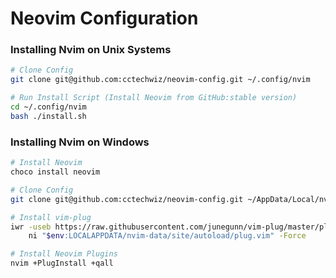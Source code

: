 # Neovim Configuration

### Installing Nvim on Unix Systems
```bash
# Clone Config
git clone git@github.com:cctechwiz/neovim-config.git ~/.config/nvim

# Run Install Script (Install Neovim from GitHub:stable version)
cd ~/.config/nvim
bash ./install.sh
```

### Installing Nvim on Windows
```bash
# Install Neovim
choco install neovim

# Clone Config
git clone git@github.com:cctechwiz/neovim-config.git ~/AppData/Local/nvim

# Install vim-plug
iwr -useb https://raw.githubusercontent.com/junegunn/vim-plug/master/plug.vim |`
    ni "$env:LOCALAPPDATA/nvim-data/site/autoload/plug.vim" -Force

# Install Neovim Plugins
nvim +PlugInstall +qall
```
